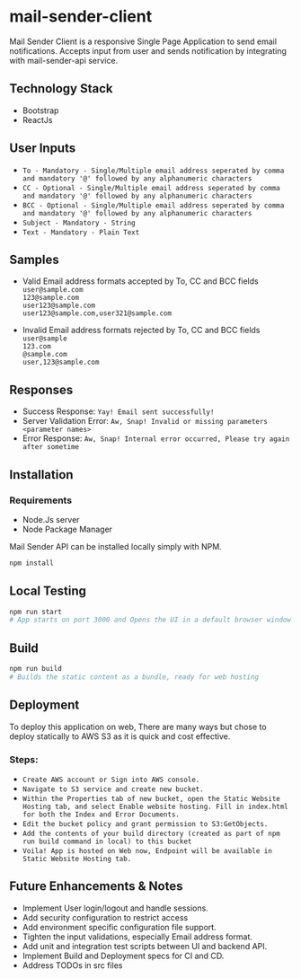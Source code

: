 # mail-sender-client

Mail Sender Client is a responsive Single Page Application to send email notifications. 
Accepts input from user and sends notification by integrating with mail-sender-api service.

## Technology Stack
* Bootstrap
* ReactJs

## User Inputs
* `To - Mandatory - Single/Multiple email address seperated by comma and mandatory '@' followed by any alphanumeric characters`
* `CC - Optional - Single/Multiple email address seperated by comma and mandatory '@' followed by any alphanumeric characters`
* `BCC - Optional - Single/Multiple email address seperated by comma and mandatory '@' followed by any alphanumeric characters`
* `Subject - Mandatory - String`
* `Text - Mandatory - Plain Text`

## Samples
* Valid Email address formats accepted by To, CC and BCC fields<br />
`user@sample.com`<br />
`123@sample.com`<br />
`user123@sample.com`<br />
`user123@sample.com,user321@sample.com`<br />

* Invalid Email address formats rejected by To, CC and BCC fields<br />
`user@sample`<br />
`123.com`<br />
`@sample.com`<br />
`user,123@sample.com`<br />

## Responses
* Success Response: `Yay! Email sent successfully!`
* Server Validation Error: `Aw, Snap! Invalid or missing parameters <parameter names>`
* Error Response: `Aw, Snap! Internal error occurred, Please try again after sometime`

## Installation
### Requirements
* Node.Js server
* Node Package Manager

Mail Sender API can be installed locally simply with NPM.
```bash
npm install
```

## Local Testing
```bash
npm run start
# App starts on port 3000 and Opens the UI in a default browser window for local testing
```

## Build
```bash
npm run build
# Builds the static content as a bundle, ready for web hosting
```

## Deployment
To deploy this application on web, There are many ways but chose to deploy statically to AWS S3 as it is quick and cost effective.

### Steps:
* `Create AWS account or Sign into AWS console.`
* `Navigate to S3 service and create new bucket.`
* `Within the Properties tab of new bucket, open the Static Website Hosting tab, and select Enable website hosting. Fill in index.html for both the Index and Error Documents.`
* `Edit the bucket policy and grant permission to S3:GetObjects.`
* `Add the contents of your build directory (created as part of npm run build command in local) to this bucket`
* `Voila! App is hosted on Web now, Endpoint will be available in Static Website Hosting tab.`

## Future Enhancements & Notes
* Implement User login/logout and handle sessions.
* Add security configuration to restrict access
* Add environment specific configuration file support.
* Tighten the input validations, especially Email address format.
* Add unit and integration test scripts between UI and backend API.
* Implement Build and Deployment specs for CI and CD.
* Address TODOs in src files

